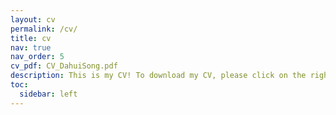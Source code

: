 ```yaml
---
layout: cv
permalink: /cv/
title: cv
nav: true
nav_order: 5
cv_pdf: CV_DahuiSong.pdf
description: This is my CV! To download my CV, please click on the right above icon. Feel free to contact me with any questions or for additional information. Thank you. 
toc:
  sidebar: left
---
```

